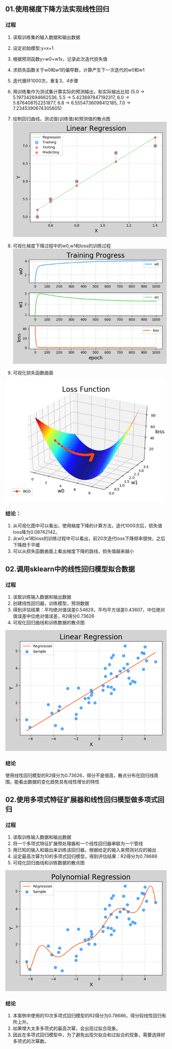 ## 01.使用梯度下降方法实现线性回归

### 过程

1. 读取训练集的输入数据和输出数据
2. 设定初始模型:y=x+1
3. 根据预测函数y=w0+w1x，记录此次迭代损失值
4. 求损失函数关于w0和w1的偏导数，计算产生下一次迭代的w0和w1
5. 迭代循环1000次，重复3、4步骤
6. 用训练集作为测试集计算实际的预测输出，和实际输出比较
  (5.0 -> 5.197342694662536,
  5.5 -> 5.423697847192317,
  6.0 -> 5.876408152251877,
  6.8 -> 6.5554736098412185,
  7.0 -> 7.2345390674305605)
  
7. 绘制回归曲线，测试值(训练值)和预测值的散点图
![](https://github.com/silencesong/DataAnalysis/blob/master/%E7%BA%BF%E6%80%A7%E5%9B%9E%E5%BD%92/Images/myplot.png)

8. 可视化梯度下降过程中的w0,w1和loss的训练过程
![](https://github.com/silencesong/DataAnalysis/blob/master/%E7%BA%BF%E6%80%A7%E5%9B%9E%E5%BD%92/Images/myplot2.png)

9. 可视化损失函数曲面

![](https://github.com/silencesong/DataAnalysis/blob/master/%E7%BA%BF%E6%80%A7%E5%9B%9E%E5%BD%92/Images/myplot3.png)

### 结论：
1. 从可视化图中可以看出，使用梯度下降的计算方法，迭代1000次后，损失值loss降为0.08742142。
2. 从w0,w1和loss的训练过程中可以看出，前20次迭代loss下降频率很快，之后下降趋于平缓
3. 可以从损失函数曲面上看出梯度下降的路线，损失值越来越小

## 02.调用sklearn中的线性回归模型拟合数据

### 过程

1. 读取训练输入数据和输出数据
2. 创建线性回归器，训练模型，预测数据
3. 得到评估结果：平均绝对值误差0.54828，平均平方误差0.43607，中位绝对值误差中位绝对值误差，R2得分0.73626
4. 可视化回归曲线和训练数据的散点图

![](https://github.com/silencesong/DataAnalysis/blob/master/%E7%BA%BF%E6%80%A7%E5%9B%9E%E5%BD%92/Images/myplot4.png)

### 结论

使用线性回归模型的R2得分为0.73626，得分不是很高，散点分布在回归线周围，能看出数据的变化趋势具有线性增长的特性

## 02.使用多项式特征扩展器和线性回归模型做多项式回归

### 过程

1. 读取训练输入数据和输出数据
2. 将一个多项式特征扩展预处理器和一个线性回归器串联为一个管线
2. 用已知的输入和输出来训练该回归器，根据给定的输入来预测对应的输出
3. 设定最高次幂为10的多项式回归模型，得到评估结果：R2得分为0.78686
4. 可视化回归曲线和训练数据的散点图

![](https://github.com/silencesong/DataAnalysis/blob/master/%E7%BA%BF%E6%80%A7%E5%9B%9E%E5%BD%92/Images/myplot5.png)

### 结论

1. 本案例中使用的10次多项式回归模型的R2得分为0.78686，得分较线性回归有所上升。
2. 如果增大太多多项式的最高次幂，会出现过拟合现象。
3. 因此在多项式回归模型中，为了避免出现欠拟合和过拟合的现象，需要选择好多项式的次幂数。
